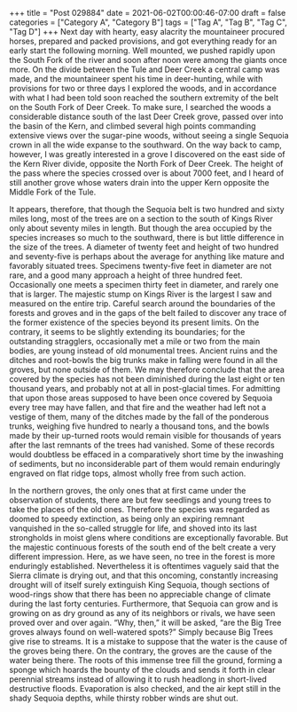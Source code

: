 +++
title = "Post 029884"
date = 2021-06-02T00:00:46-07:00
draft = false
categories = ["Category A", "Category B"]
tags = ["Tag A", "Tag B", "Tag C", "Tag D"]
+++
Next day with hearty, easy alacrity the mountaineer procured horses, prepared and packed provisions, and got everything ready for an early start the following morning. Well mounted, we pushed rapidly upon the South Fork of the river and soon after noon were among the giants once more. On the divide between the Tule and Deer Creek a central camp was made, and the mountaineer spent his time in deer-hunting, while with provisions for two or three days I explored the woods, and in accordance with what I had been told soon reached the southern extremity of the belt on the South Fork of Deer Creek. To make sure, I searched the woods a considerable distance south of the last Deer Creek grove, passed over into the basin of the Kern, and climbed several high points commanding extensive views over the sugar-pine woods, without seeing a single Sequoia crown in all the wide expanse to the southward. On the way back to camp, however, I was greatly interested in a grove I discovered on the east side of the Kern River divide, opposite the North Fork of Deer Creek. The height of the pass where the species crossed over is about 7000 feet, and I heard of still another grove whose waters drain into the upper Kern opposite the Middle Fork of the Tule.

It appears, therefore, that though the Sequoia belt is two hundred and sixty miles long, most of the trees are on a section to the south of Kings River only about seventy miles in length. But though the area occupied by the species increases so much to the southward, there is but little difference in the size of the trees. A diameter of twenty feet and height of two hundred and seventy-five is perhaps about the average for anything like mature and favorably situated trees. Specimens twenty-five feet in diameter are not rare, and a good many approach a height of three hundred feet. Occasionally one meets a specimen thirty feet in diameter, and rarely one that is larger. The majestic stump on Kings River is the largest I saw and measured on the entire trip. Careful search around the boundaries of the forests and groves and in the gaps of the belt failed to discover any trace of the former existence of the species beyond its present limits. On the contrary, it seems to be slightly extending its boundaries; for the outstanding stragglers, occasionally met a mile or two from the main bodies, are young instead of old monumental trees. Ancient ruins and the ditches and root-bowls the big trunks make in falling were found in all the groves, but none outside of them. We may therefore conclude that the area covered by the species has not been diminished during the last eight or ten thousand years, and probably not at all in post-glacial times. For admitting that upon those areas supposed to have been once covered by Sequoia every tree may have fallen, and that fire and the weather had left not a vestige of them, many of the ditches made by the fall of the ponderous trunks, weighing five hundred to nearly a thousand tons, and the bowls made by their up-turned roots would remain visible for thousands of years after the last remnants of the trees had vanished. Some of these records would doubtless be effaced in a comparatively short time by the inwashing of sediments, but no inconsiderable part of them would remain enduringly engraved on flat ridge tops, almost wholly free from such action.

In the northern groves, the only ones that at first came under the observation of students, there are but few seedlings and young trees to take the places of the old ones. Therefore the species was regarded as doomed to speedy extinction, as being only an expiring remnant vanquished in the so-called struggle for life, and shoved into its last strongholds in moist glens where conditions are exceptionally favorable. But the majestic continuous forests of the south end of the belt create a very different impression. Here, as we have seen, no tree in the forest is more enduringly established. Nevertheless it is oftentimes vaguely said that the Sierra climate is drying out, and that this oncoming, constantly increasing drought will of itself surely extinguish King Sequoia, though sections of wood-rings show that there has been no appreciable change of climate during the last forty centuries. Furthermore, that Sequoia can grow and is growing on as dry ground as any of its neighbors or rivals, we have seen proved over and over again. “Why, then,” it will be asked, “are the Big Tree groves always found on well-watered spots?” Simply because Big Trees give rise to streams. It is a mistake to suppose that the water is the cause of the groves being there. On the contrary, the groves are the cause of the water being there. The roots of this immense tree fill the ground, forming a sponge which hoards the bounty of the clouds and sends it forth in clear perennial streams instead of allowing it to rush headlong in short-lived destructive floods. Evaporation is also checked, and the air kept still in the shady Sequoia depths, while thirsty robber winds are shut out.
